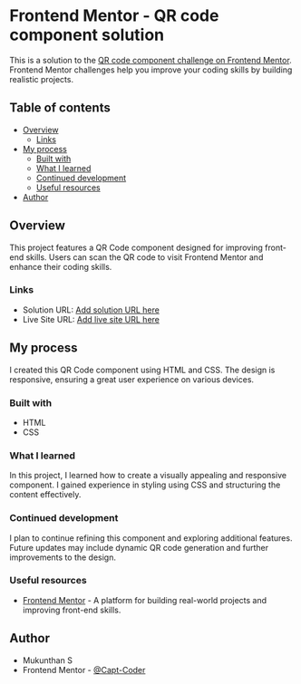 # Frontend Mentor - QR code component solution

This is a solution to the [QR code component challenge on Frontend Mentor](https://www.frontendmentor.io/challenges/qr-code-component-iux_sIO_H). Frontend Mentor challenges help you improve your coding skills by building realistic projects. 

## Table of contents

- [Overview](#overview)
  - [Links](#links)
- [My process](#my-process)
  - [Built with](#built-with)
  - [What I learned](#what-i-learned)
  - [Continued development](#continued-development)
  - [Useful resources](#useful-resources)
- [Author](#author)


## Overview

This project features a QR Code component designed for improving front-end skills. Users can scan the QR code to visit Frontend Mentor and enhance their coding skills.

### Links

- Solution URL: [Add solution URL here](https://your-solution-url.com)
- Live Site URL: [Add live site URL here](https://your-live-site-url.com)

## My process

I created this QR Code component using HTML and CSS. The design is responsive, ensuring a great user experience on various devices.

### Built with

- HTML
- CSS

### What I learned

In this project, I learned how to create a visually appealing and responsive component. I gained experience in styling using CSS and structuring the content effectively.


### Continued development

I plan to continue refining this component and exploring additional features. Future updates may include dynamic QR code generation and further improvements to the design.

### Useful resources

- [Frontend Mentor](https://www.frontendmentor.io/) - A platform for building real-world projects and improving front-end skills.


## Author

- Mukunthan S
- Frontend Mentor - [@Capt-Coder](https://www.frontendmentor.io/profile/Capt-Coder)


